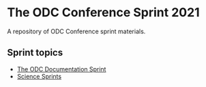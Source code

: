 # The ODC Conference Sprint 2021

A repository of ODC Conference sprint materials.

## Sprint topics

* [The ODC Documentation Sprint](documentation/readme.md)
* [Science Sprints](science/readme.md)
